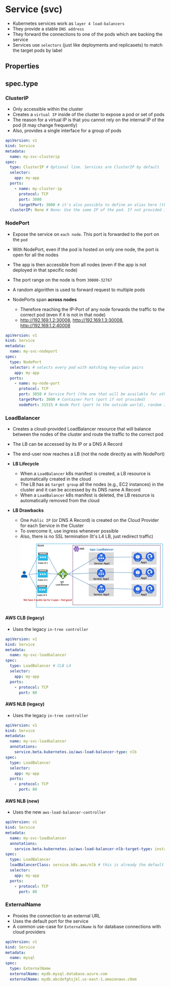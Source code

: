 # Service (svc)

- Kubernetes services work as `layer 4 load-balancers`
- They provide a stable `DNS address`
- They forward the connections to one of the pods which are backing the service
- Services use `selectors` (just like deployments and replicasets) to match the target pods by label

## Properties

## spec.type

### ClusterIP

- Only accessible within the cluster
- Creates a `virtual IP` inside of the cluster to expose a pod or set of pods
- The reason for a virtual IP is that you cannot rely on the internal IP of the pod (it may change frequently)
- Also, provides a single interface for a group of pods

```yaml
apiVersion: v1
kind: Service
metadata:
  name: my-svc-clusterip
spec:
  type: ClusterIP # Optional line. Services are ClusterIP by default
  selector:
    app: my-app
  ports:
    - name: my-cluster-ip
      protocol: TCP
      port: 3000
      targetPort: 3000 # it's also possible to define an alias here (that matches with the name defined at po.spec.containers[].ports[].name)
  clusterIP: None # None: Use the same IP of the pod. If not provided it will automatically set a random IP
```

### NodePort

- Expose the service on `each node`. This port is forwarded to the port on the `pod`
- With NodePort, even if the pod is hosted on only one node, the port is open for all the nodes
- The app is then accessible from all nodes (even if the app is not deployed in that specific node)
- The port range on the node is from `30000-32767`

- A random algorithm is used to forward request to multiple pods
- NodePorts span **across nodes**
  - Therefore reaching the IP-Port of any node forwards the traffic to the correct pod (even if it is not in that node)
  - <http://192.169.1.2:30008>, <http://192.169.1.3:30008>, <http://192.169.1.2:40008>

```yaml
apiVersion: v1
kind: Service
metadata:
  name: my-svc-nodeport
spec:
  type: NodePort
  selector: # selects every pod with matching key-value pairs
    app: my-app
  ports:
    - name: my-node-port
      protocol: TCP
      port: 3050 # Service Port (the one that will be available for other apps inside the cluster)
      targetPort: 3000 # Container Port (port if not provided)
      nodePort: 31515 # Node Port (port to the outside world), random 30000-32767 port if not provided
```

### LoadBalancer

- Creates a cloud-provided LoadBalancer resource that will balance between the nodes of the cluster and route the traffic to the correct pod
- The LB can be accessed by its IP or a DNS A Record
- The end-user now reaches a LB (not the node directly as with NodePort)

- **LB Lifecycle**
  - When a `LoadBalancer` k8s manifest is created, a LB resource is automatically created in the cloud
  - The LB has as `target group` all the nodes (e.g., EC2 instances) in the cluster and it can be accessed by its DNS name A Record
  - When a `LoadBalancer` k8s manifest is deleted, the LB resource is automatically removed from the cloud

- **LB Drawbacks**
  - One `Public IP` (or DNS A Record) is created on the Cloud Provider for each Service in the Cluster
  - To overcome it, use ingress whenever possible
  - Also, there is no SSL termination (It's L4 LB, just redirect traffic)
  ![Load Balancer Problem](../../../concepts/.images/loadbalancer-problem.png)

#### AWS CLB (legacy)

- Uses the legacy `in-tree controller`

```yaml
apiVersion: v1
kind: Service
metadata:
  name: my-svc-loadbalancer
spec:
  type: LoadBalancer # CLB L4
  selector:
    app: my-app
  ports:
    - protocol: TCP
      port: 80
```

#### AWS NLB (legacy)

- Uses the legacy `in-tree controller`

```yaml
apiVersion: v1
kind: Service
metadata:
  name: my-svc-loadbalancer
  annotations:
    service.beta.kubernetes.io/aws-load-balancer-type: nlb
spec:
  type: LoadBalancer
  selector:
    app: my-app
  ports:
    - protocol: TCP
      port: 80
```

#### AWS NLB (new)

- Uses the new `aws-load-balancer-controller`

```yaml
apiVersion: v1
kind: Service
metadata:
  name: my-svc-loadbalancer
  annotations:
    service.beta.kubernetes.io/aws-load-balancer-nlb-target-type: instance # this is already the default for aws-load-balancer-controller
spec:
  type: LoadBalancer
  loadBalancerClass: service.k8s.aws/nlb # this is already the default LB class for aws-load-balancer-controller
  selector:
    app: my-app
  ports:
    - protocol: TCP
      port: 80
```

### ExternalName

- Proxies the connection to an external URL
- Uses the default port for the service
- A common use-case for `ExternalName` is for database connections with cloud providers

```yaml
apiVersion: v1
kind: Service
metadata:
  name: mysql
spec:
  type: ExternalName
  externalName: mydb.mysql.database.azure.com
  externalName: mydb.abcdefghijkl.us-east-1.amazonaws.c0om
```
